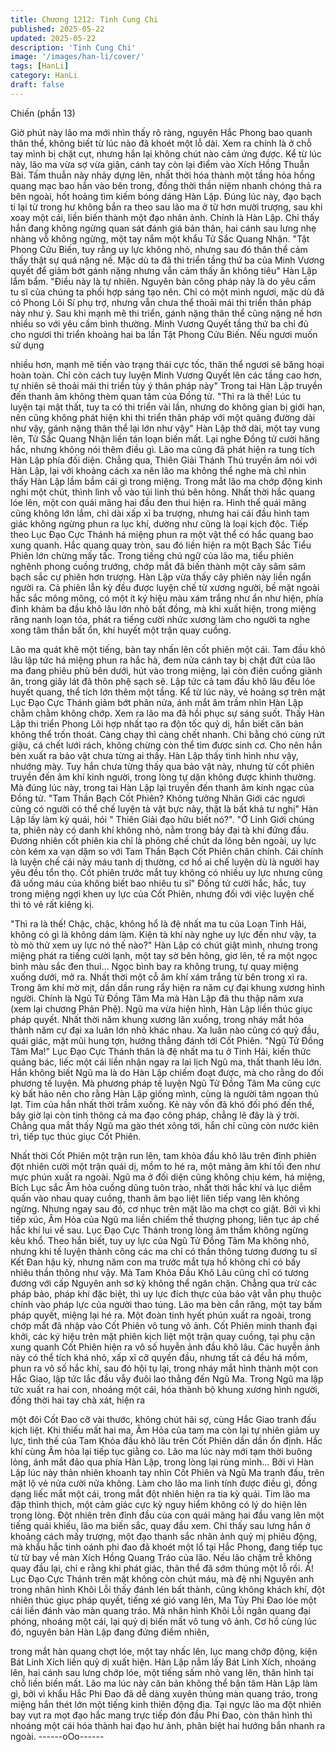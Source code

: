 ```yaml
---
title: Chương 1212: Tinh Cung Chi
published: 2025-05-22
updated: 2025-05-22
description: 'Tinh Cung Chi'
image: '/images/han-li/cover/'
tags: [HanLi]
category: HanLi
draft: false
---
```


Chiến (phần 13)

Giờ phút này lão ma mới nhìn thấy rõ ràng, nguyên Hắc Phong
bao quanh thân thể, không biết từ lúc nào đã khoét một lỗ dài.
Xem ra chính là ở chỗ tay mình bị chặt cụt, nhưng hắn lại không
chút nào cảm ứng được. Kể từ lúc này, lão ma vừa sợ vừa giận,
cánh tay còn lại điểm vào Xích Hồng Thuẫn Bài.
Tấm thuẫn này nhảy dựng lên, nhất thời hóa thành một tầng hỏa
hồng quang mạc bao hắn vào bên trong, đồng thời thần niệm
nhanh chóng thả ra bên ngoài, hốt hoảng tìm kiếm bóng dáng
Hàn Lập.
Đúng lúc này, đạo bạch ti lại từ trong hư không bắn ra theo sau
lão ma ở từ hơn mười trượng, sau khi xoay một cái, liền biến
thành một đạo nhân ảnh.
Chính là Hàn Lập. Chỉ thấy hắn đang không ngừng quan sát đánh
giá bản thân, hai cánh sau lưng nhẹ nhàng vỗ không ngừng, một
tay nắm một khẩu Tử Sắc Quang Nhận.
"Tật Phong Cửu Biến, tuy rằng uy lực không nhỏ, nhưng sau đó
thân thể cảm thấy thật sự quá nặng nề. Mặc dù ta đã thi triển tầng
thứ ba của Minh Vương quyết để giảm bớt gánh nặng nhưng vẫn
cảm thấy ăn không tiêu" Hàn Lập lẩm bẩm.
"Điều này là tự nhiên. Nguyên bản công pháp này là do yêu cầm
tu sĩ của chúng ta phối hợp sáng tạo nên. Chỉ có một mình ngươi,
mặc dù đã có Phong Lôi Sí phụ trợ, nhưng vẫn chưa thể thoải mái
thi triển thân pháp này như ý. Sau khi mạnh mẽ thi triển, gánh
nặng thân thể cũng nặng nề hơn nhiều so với yêu cầm bình
thường. Minh Vương Quyết tầng thứ ba chỉ đủ cho ngươi thi triển
khoảng hai ba lần Tật Phong Cửu Biến. Nếu ngươi muốn sử dụng

nhiều hơn, mạnh mẽ tiến vào trạng thái cực tốc, thân thể ngươi sẽ
băng hoại hoàn toàn. Chỉ còn cách tuy luyện Minh Vương Quyết
lên các tầng cao hơn, tự nhiên sẽ thoải mái thi triển tùy ý thân
pháp này" Trong tai Hàn Lập truyền đến thanh âm không thèm
quan tâm của Đồng tử.
"Thì ra là thế! Lúc tu luyện tại mật thất, tuy ta có thi triển vài lần,
nhưng do không gian bị giới hạn, nên cũng không phát hiện khi thi
triển thân pháp với một quãng đường dài như vậy, gánh nặng thân
thể lại lớn như vậy" Hàn Lập thở dài, một tay vung lên, Tử Sắc
Quang Nhận liền tán loạn biến mất.
Lại nghe Đồng tử cười hăng hắc, nhưng không nói thêm điều gì.
Lão ma cũng đã phát hiện ra tung tích Hàn Lập phía đối diện.
Chẳng qua, Thiên Giải Thánh Thú truyền âm nói với Hàn Lập, lại
với khoảng cách xa nên lão ma không thể nghe mà chỉ nhìn thấy
Hàn Lập lầm bầm cái gì trong miệng. Trong mắt lão ma chớp
động kinh nghi một chút, thình lình vỗ vào túi linh thú bên hông.
Nhất thời hắc quang lóe lên, một con quái mãng hai đầu đen thui
hiện ra. Hình thể quái mãng cũng không lớn lắm, chỉ dài xấp xỉ ba
trượng, nhưng hai cái đầu hình tam giác không ngừng phun ra lục
khí, dường như cũng là loại kịch độc.
Tiếp theo Lục Đạo Cực Thánh há miệng phun ra một vật thể có
hắc quang bao xung quanh. Hắc quang quay tròn, sau đó liền
hiện ra một Bạch Sắc Tiểu Phiên lớn chừng mấy tấc. Trong tiếng
chú ngữ của lão ma, tiểu phiên nghênh phong cuồng trướng,
chớp mắt đã biến thành một cây sâm sâm bạch sắc cự phiên hơn
trượng.
Hàn Lập vừa thấy cây phiên này liền ngẩn người ra. Cả phiên lẫn
kỳ đều được luyện chế từ xương người, bề mặt ngoài hắc sắc
mông mông, có một ít ký hiệu màu xám trắng như ẩn như hiện,
phía đỉnh khảm ba đầu khô lâu lớn nhỏ bất đồng, mà khi xuất
hiện, trong miệng răng nanh loạn tỏa, phát ra tiếng cười nhức
xương làm cho người ta nghe xong tâm thần bất ổn, khí huyết
một trận quay cuồng.

Lão ma quát khẽ một tiếng, bàn tay nhấn lên cốt phiên một cái.
Tam đầu khô lâu lập tức há miệng phun ra hắc hà, đem nửa cánh
tay bị chặt đứt của lão ma đang phiêu phù bên dưới, hút vào
trong miệng, lại còn điên cuồng giành ăn, trong giây lát đã thôn
phệ sạch sẽ.
Lập tức cả tam đầu khô lâu đều lóe huyết quang, thể tích lớn
thêm một tầng. Kể từ lúc này, vẻ hoảng sợ trên mặt Lục Đạo Cực
Thánh giảm bớt phân nửa, ánh mắt âm trầm nhìn Hàn Lập chằm
chằm không chớp. Xem ra lão ma đã hồi phục sự sáng suốt.
Thấy Hàn Lập thi triển Phong Lôi hợp nhất tạo ra độn tốc quỷ dị,
hắn biết căn bản không thể trốn thoát. Càng chạy thì càng chết
nhanh. Chi bằng chó cùng rứt giậu, cá chết lưới rách, không
chừng còn thể tìm được sinh cơ. Cho nên hắn bèn xuất ra bảo
vật chưa từng ai thấy.
Hàn Lập thấy tình hình như vậy, nhướng mày. Tuy hắn chưa từng
thấy qua bảo vật này, nhưng từ cốt phiên truyền đến âm khí kinh
người, trong lòng tự dặn không được khinh thường. Mà đúng lúc
này, trong tai Hàn Lập lại truyền đến thanh âm kinh ngạc của
Đồng tử.
"Tam Thần Bạch Cốt Phiên? Không tưởng Nhân Giới các ngươi
cũng có người có thể chế luyện tà vật bực này, thật là bất khả tư
nghị"
Hàn Lập lấy làm kỳ quái, hỏi " Thiên Giải đạo hữu biết nó?".
"Ở Linh Giới chúng ta, phiên này có danh khí không nhỏ, nằm
trong bảy đại tà khí đứng đầu. Đương nhiên cốt phiên kia chỉ là
phỏng chế chút da lông bên ngoài, uy lực còn kém xa vạn dặm so
với Tam Thần Bạch Cốt Phiên chân chính. Cái chính là luyện chế
cái này máu tanh dị thường, cơ hồ ai chế luyện dù là người hay
yêu đều tổn thọ. Cốt phiên trước mắt tuy không có nhiều uy lực
nhưng cũng đã uống máu của không biết bao nhiêu tu sĩ"
Đồng tử cười hắc, hắc, tuy trong miệng ngợi khen uy lực của Cốt
Phiên, nhưng đối với việc luyện chế thì tỏ vẻ rất kiêng kị.

"Thì ra là thế! Chậc, chậc, không hổ là đệ nhất ma tu của Loạn
Tinh Hải, không có gì là không dám làm. Kiện tà khí này nghe uy
lực đến như vậy, ta tò mò thử xem uy lực nó thế nào?"
Hàn Lập có chút giật mình, nhưng trong miệng phát ra tiếng cười
lạnh, một tay sờ bên hông, giơ lên, tế ra một ngọc bình màu sắc
đen thui…
Ngọc bình bay ra không trung, tự quay miệng xuống dưới, mở ra.
Nhất thời một cỗ âm khí xám trắng từ bên trong xì ra. Trong âm
khí mờ mịt, dần dần rung rẩy hiện ra năm cự đại khung xương
hình người. Chính là Ngũ Tử Đồng Tâm Ma mà Hàn Lập đã thu
thập năm xưa (xem lại chương Phản Phệ).
Ngũ ma vừa hiện hình, Hàn Lập liền thúc giục pháp quyết.
Nhất thời năm khung xương lăn xuống, trong nháy mắt hóa thành
năm cự đại xa luân lớn nhỏ khác nhau. Xa luân nào cũng có quỷ
đầu, quái giác, mặt mũi hung tợn, hướng thẳng đánh tới Cốt
Phiên.
"Ngũ Tử Đồng Tâm Ma!"
Lục Đạo Cực Thánh thân là đệ nhất ma tu ở Tinh Hải, kiến thức
quảng bác, liếc một cái liền nhận ngay ra lai lịch Ngũ ma, thất
thanh lêu lớn.
Hắn không biết Ngũ ma là do Hàn Lập chiếm đoạt được, mà cho
rằng do đối phương tế luyện. Mà phương pháp tế luyện Ngũ Tử
Đồng Tâm Ma cũng cực kỳ bất hảo nên cho rằng Hàn Lập giống
mình, cùng là người tâm ngoan thủ lạt.
Tim của hắn nhất thời trầm xuống.
Kẻ này vốn đã khó đối phó đến thế, bây giờ lại còn tinh thông cả
ma đạo công pháp, chẳng lẽ đây là ý trời. Chẳng qua mắt thấy
Ngũ ma gào thét xông tới, hắn chỉ cũng còn nước kiên trì, tiếp tục
thúc giục Cốt Phiên.

Nhất thời Cốt Phiên một trận run lên, tam khỏa đầu khô lâu trên
đỉnh phiên đột nhiên cười một trận quái dị, mồm to hé ra, một
mảng âm khí tối đen như mực phún xuất ra ngoài. Ngũ ma ở đối
diện cũng không chịu kém, há miệng, Bích Lục sắc Âm hỏa cuồng
dũng tuôn trào, nhất thời hắc khí và lục diễm quấn vào nhau quay
cuồng, thanh âm bạo liệt liên tiếp vang lên không ngừng.
Nhưng ngay sau đó, cơ nhục trên mặt lão ma chợt co giật.
Bởi vì khi tiếp xúc, Âm Hỏa của Ngũ ma liền chiếm thế thượng
phong, liên tục áp chế hắc khí lui về sau. Lục Đạo Cực Thánh
trong lòng âm thầm không ngừng kêu khổ.
Theo hắn biết, tuy uy lực của Ngũ Tử Đồng Tâm Ma không nhỏ,
nhưng khi tế luyện thành công các ma chỉ có thần thông tương
đương tu sĩ Kết Đan hậu kỳ, nhưng năm con ma trước mắt tựa hồ
không chỉ có bấy nhiêu thần thông như vậy. Mà Tam Khỏa Đầu
Khô Lâu cũng chỉ có tương đương với cấp Nguyên anh sơ kỳ
không thể ngăn chặn.
Chẳng qua trừ các pháp bảo, pháp khí đặc biệt, thì uy lực đích
thực của bảo vật vẫn phụ thuộc chính vào pháp lực của người
thao túng. Lão ma bèn cắn răng, một tay bấm pháp quyết, miệng
lại hé ra.
Một đoàn tinh hyết phún xuất ra ngoài, trong chớp mắt đã nhập
vào Cốt Phiên vô tung vô ảnh.
Cốt Phiên minh thanh đại khởi, các ký hiệu trên mặt phiên kịch liệt
một trận quay cuồng, tại phụ cận xung quanh Cốt Phiên hiện ra
vô số huyễn ảnh đầu khô lâu.
Các huyễn ảnh này có thể tích khá nhỏ, xấp xỉ cỡ quyền đầu,
nhưng tất cả đều há mồm, phun ra vô số hắc khí, sau đó hội tụ
lại, trong nháy mắt hình thành một con Hắc Giao, lập tức lắc đầu
vẫy đuôi lao thẳng đến Ngũ Ma.
Trong Ngũ ma lập tức xuất ra hai con, nhoáng một cái, hóa thành
bộ khung xương hình người, đồng thời hai tay chà xát, hiện ra

một đôi Cốt Đao cỡ vài thước, không chút hãi sợ, cùng Hắc Giao
tranh đấu kịch liệt.
Khi thiếu mất hai ma, Âm Hỏa của tam ma còn lại tự nhiên giảm
uy lực, tình thế của Tam Khỏa đầu khô lâu trên Cốt Phiên dần dần
ổn định.
Hắc khí cùng Âm hỏa lại tiếp tục giằng co.
Lão ma lúc này mới tạm thời buông lỏng, ánh mắt đảo qua phía
Hàn Lập, trong lòng lại rùng mình…
Bởi vì Hàn Lập lúc này thản nhiên khoanh tay nhìn Cốt Phiên và
Ngũ Ma tranh đấu, trên mặt lộ vẻ nửa cười nửa không. Làm cho
lão ma linh tính được điều gì, đồng dạng liếc mắt một cái, trong
mắt đột nhiên hiện ra tia kỳ quái.
Tim lão ma đập thình thịch, một cảm giác cực kỳ nguy hiểm không
có lý do hiện lên trong lòng. Đột nhiên trên đỉnh đầu của con quái
mãng hai đầu vang lên một tiếng quái khiếu, lão ma biến sắc,
quay đầu xem.
Chỉ thấy sau lưng hắn ở khoảng cách mấy trượng, một đạo thanh
sắc nhân ảnh quỷ mị phiêu động, mà khẩu hắc tinh oánh phi đao
đã khoét một lổ tại Hắc Phong, đang tiếp tục từ từ bay về màn
Xích Hồng Quang Tráo của lão.
Nếu lão chậm trễ không quay đầu lại, chỉ e rằng khi phát giác,
thân thể đã sớm thủng một lỗ rồi.
Á! Lục Đạo Cực Thánh trên mặt không còn chút máu, mà đệ nhị
Nguyên anh trong nhân hình Khôi Lỗi thấy đánh lén bất thành,
cũng không khách khí, đột nhiên thúc giục pháp quyết, tiếng xé
gió vang lên, Ma Tủy Phi Đao lóe một cái liền đánh vào màn
quang tráo.
Mà nhân hình Khôi Lỗi ngân quang đại phóng, nhoáng một cái, lại
quỷ dị biến mất vô tung vô ảnh.
Cơ hồ cùng lúc đó, nguyên bản Hàn Lập đang đứng điềm nhiên,

trong mắt hàn quang chợt lóe, một tay nhấc lên, lục mang chớp
động, kiện Bát Linh Xích liền quỷ dị xuất hiện.
Hàn Lập nắm lấy Bát Linh Xích, nhoáng lên, hai cánh sau lưng
chớp lóe, một tiếng sấm nhỏ vang lên, thân hình tại chỗ liền biến
mất.
Lão ma lúc này căn bản không thể bận tâm Hàn Lập làm gì, bởi vì
khẩu Hắc Phi Đao đã dễ dàng xuyên thủng màn quang tráo, trong
miệng hắn thét lớn một tiếng kinh thiên động địa.
Tại ngực lão ma đột nhiên bay vụt ra mọt đạo hắc mang trực tiếp
đón đầu Phi Đao, còn thân hình thì nhoáng một cái hóa thành hai
đạo hư ảnh, phân biệt hai hướng bắn nhanh ra ngoài.
------oOo------
